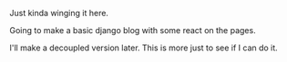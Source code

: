 Just kinda winging it here.

Going to make a basic django blog with some react on the pages.

I'll make a decoupled version later. This is more just to see if
I can do it.
